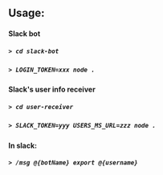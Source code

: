 ## Usage:

#### Slack bot
##### `> cd slack-bot`
##### `> LOGIN_TOKEN=xxx node .`

#### Slack's user info receiver
##### `> cd user-receiver`
##### `> SLACK_TOKEN=yyy USERS_MS_URL=zzz node .`

#### In slack:
##### `> /msg @{botName} export @{username}`